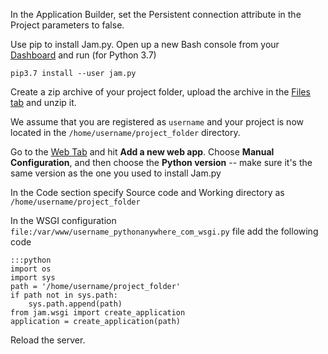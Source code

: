 
In the Application Builder, set the Persistent connection attribute in the Project parameters to false.

Use pip to install Jam.py. Open up a new Bash console from your [Dashboard](https://www.pythonanywhere.com/consoles) and run (for Python 3.7)

    pip3.7 install --user jam.py

Create a zip archive of your project folder, upload the archive in the [Files tab](https://www.pythonanywhere.com/files) and unzip it.

We assume that you are registered as `username` and your project is now located in the `/home/username/project_folder` directory.

Go to the [Web Tab](https://www.pythonanywhere.com/web_app_setup) and hit **Add a new web app**. Choose **Manual Configuration**, and then choose the **Python version** -- make sure it's the same version as the one you used to install Jam.py

In the Code section specify Source code and Working directory as `/home/username/project_folder`

In the WSGI configuration `file:/var/www/username_pythonanywhere_com_wsgi.py` file add the following code

    :::python
    import os
    import sys
    path = '/home/username/project_folder'
    if path not in sys.path:
        sys.path.append(path)
    from jam.wsgi import create_application
    application = create_application(path)

Reload the server.
